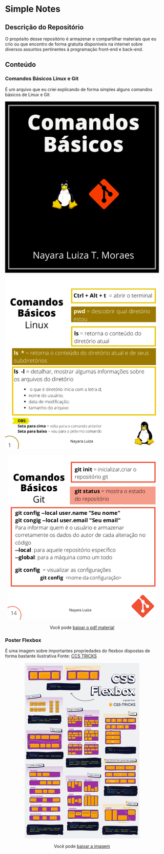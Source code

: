 # Simple Notes 

## Descrição do Repositório
O propósito desse repositório é armazenar e compartilhar materiais que eu crio ou que encontro de forma gratuita disponíveis na internet sobre diversos assuntos pertinentes à programação front-end e back-end. 

## Conteúdo 

### Comandos Básicos Linux e Git
É um arquivo que eu criei explicando de forma simples alguns comandos básicos de Linux e Git 

<p align="center"> 
  <img src="/images/1.png" />
</p>

<p align="center"> 
  <img src="/images/2.png" />
</p>

<p align="center"> 
  <img src="/images/3.png" />
</p>

<p align="center"> 
  Você pode <a href="https://github.com/nalutm/simple-notes/raw/master/comandos-basicos-linux-git.pdf">baixar o pdf material</a>
</p>



### Poster Flexbox 
É uma imagem sobre importantes propriedades do flexbox dispostas de forma bastante ilustrativa
Fonte: [CCS TRICKS](https://css-tricks.com/snippets/css/a-guide-to-flexbox/#top-of-site)

<p align="center"> 
  <img src="/images/css-flexbox-poster.png" />
</p>

<p align="center"> 
  Você pode <a href="https://github.com/nalutm/simple-notes/blob/master/images/css-flexbox-poster.png">baixar a imagem</a>
</p>



